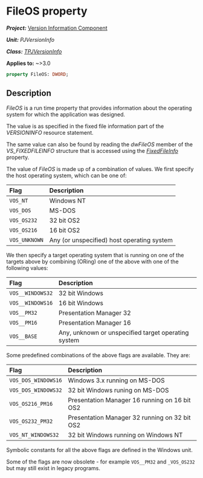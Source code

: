 # FileOS property

***Project:*** [Version Information Component](../API.md)

***Unit:*** _PJVersionInfo_

***Class:*** [_TPJVersionInfo_](./TPJVersionInfo.md)

**Applies to:** ~>3.0

```pascal
property FileOS: DWORD;
```

## Description

_FileOS_ is a run time property that provides information about the operating system for which the application was designed.

The value is as specified in the fixed file information part of the _VERSIONINFO_ resource statement.

The same value can also be found by reading the _dwFileOS_ member of the _VS_FIXEDFILEINFO_ structure that is accessed using the [_FixedFileInfo_](./TPJVersionInfo-FixedFileInfo.md) property.

The value of _FileOS_ is made up of a combination of values. We first specify the host operating system, which can be one of:

| Flag          | Description |
|:--------------|:------------|
| `VOS_NT`      | Windows NT |
| `VOS_DOS`     | MS-DOS |
| `VOS_OS232`   | 32 bit OS2 |
| `VOS_OS216`   | 16 bit OS2 |
| `VOS_UNKNOWN` | Any (or unspecified) host operating system |

We then specify a target operating system that is running on one of the targets above by combining (ORing) one of the above with one of the following values:

| Flag             | Description |
|:-----------------|:------------|
| `VOS__WINDOWS32` | 32 bit Windows |
| `VOS__WINDOWS16` | 16 bit Windows |
| `VOS__PM32`      | Presentation Manager 32 |
| `VOS__PM16`      | Presentation Manager 16 |
| `VOS__BASE`      | Any, unknown or unspecified target operating system |

Some predefined combinations of the above flags are available. They are:

| Flag                | Description |
|:--------------------|:------------|
| `VOS_DOS_WINDOWS16` | Windows 3.x running on MS-DOS |
| `VOS_DOS_WINDOWS32` | 32 bit Windows runing on MS-DOS |
| `VOS_OS216_PM16`    | Presentation Manager 16 running on 16 bit OS2 |
| `VOS_OS232_PM32`    | Presentation Manager 32 running on 32 bit OS2 |
| `VOS_NT_WINDOWS32`  | 32 bit Windows running on Windows NT |

Symbolic constants for all the above flags are defined in the Windows unit.

Some of the flags are now obsolete - for example `VOS__PM32` and `_VOS_OS232` but may still exist in legacy programs.
